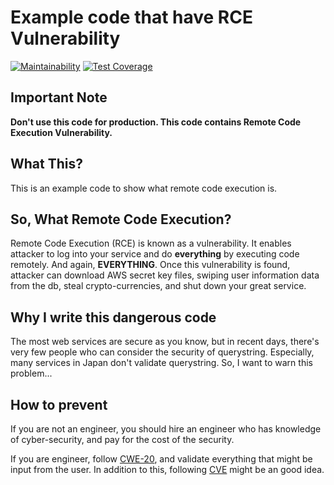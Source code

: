 # Example code that have RCE Vulnerability

[![Maintainability]][Maintainability Link]
[![Test Coverage]][Test Coverage Link]

[Maintainability]: https://api.codeclimate.com/v1/badges/9d96660e40c849cd9a66/maintainability
[Maintainability Link]: https://codeclimate.com/github/hiroaki-yamamoto/rce-example/maintainability
[Test Coverage]: https://api.codeclimate.com/v1/badges/9d96660e40c849cd9a66/test_coverage
[Test Coverage Link]: https://codeclimate.com/github/hiroaki-yamamoto/rce-example/test_coverage

## Important Note
**Don't use this code for production. This code contains Remote Code Execution
Vulnerability.**

## What This?
This is an example code to show what remote code execution is.

## So, What Remote Code Execution?
Remote Code Execution (RCE) is known as a vulnerability. It enables attacker to
log into your service and do **everything** by executing code remotely.
And again, **EVERYTHING**. Once this vulnerability is found, attacker can download
AWS secret key files, swiping user information data from the db, steal
crypto-currencies, and shut down your great service.

## Why I write this dangerous code
The most web services are secure as you know, but in recent days, there's very
few people who can consider the security of querystring. Especially, many services
in Japan don't validate querystring. So, I want to warn this problem...

## How to prevent
If you are not an engineer, you should hire an engineer who has knowledge of
cyber-security, and pay for the cost of the security.

If you are engineer, follow [CWE-20], and validate everything that might be
input from the user. In addition to this, following [CVE] might be an good idea.

[CWE-20]: https://cwe.mitre.org/data/definitions/20.html
[CVE]: https://cve.mitre.org/
